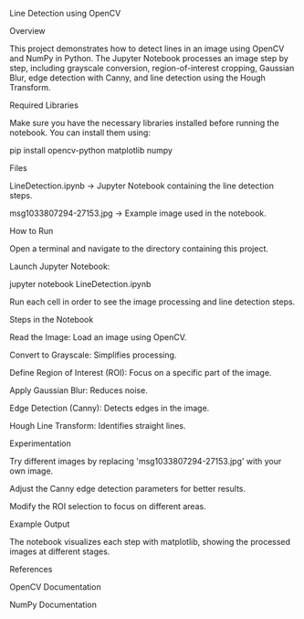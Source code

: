 Line Detection using OpenCV

Overview

This project demonstrates how to detect lines in an image using OpenCV and NumPy in Python. The Jupyter Notebook processes an image step by step, including grayscale conversion, region-of-interest cropping, Gaussian Blur, edge detection with Canny, and line detection using the Hough Transform.

Required Libraries

Make sure you have the necessary libraries installed before running the notebook. You can install them using:

pip install opencv-python matplotlib numpy

Files

LineDetection.ipynb → Jupyter Notebook containing the line detection steps.

msg1033807294-27153.jpg → Example image used in the notebook.

How to Run

Open a terminal and navigate to the directory containing this project.

Launch Jupyter Notebook:

jupyter notebook LineDetection.ipynb

Run each cell in order to see the image processing and line detection steps.

Steps in the Notebook

Read the Image: Load an image using OpenCV.

Convert to Grayscale: Simplifies processing.

Define Region of Interest (ROI): Focus on a specific part of the image.

Apply Gaussian Blur: Reduces noise.

Edge Detection (Canny): Detects edges in the image.

Hough Line Transform: Identifies straight lines.

Experimentation

Try different images by replacing 'msg1033807294-27153.jpg' with your own image.

Adjust the Canny edge detection parameters for better results.

Modify the ROI selection to focus on different areas.

Example Output

The notebook visualizes each step with matplotlib, showing the processed images at different stages.

References

OpenCV Documentation

NumPy Documentation

